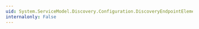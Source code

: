 ```yaml
---
uid: System.ServiceModel.Discovery.Configuration.DiscoveryEndpointElement.Properties
internalonly: False
---
```

